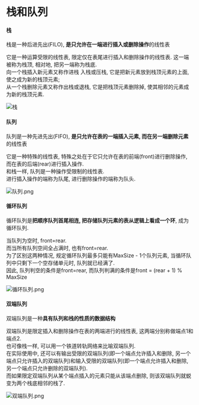 # 栈和队列

#### 栈

栈是一种后进先出(FILO), **是只允许在一端进行插入或删除操作**的线性表

它是一种运算受限的线性表, 限定仅在表尾进行插入和删除操作的线性表. 这一端被称为栈顶, 相对地, 把另一端称为栈底.  
向一个栈插入新元素又称作进栈 入栈或压栈, 它是把新元素放到栈顶元素的上面, 使之成为新的栈顶元素;  
从一个栈删除元素又称作出栈或退栈, 它是把栈顶元素删除掉, 使其相邻的元素成为新的栈顶元素.

![栈](栈.png)

#### 队列

队列是一种先进先出(FIFO), **是只允许在表的一端插入元素, 而在另一端删除元素**的线性表

它是一种特殊的线性表, 特殊之处在于它只允许在表的前端(front)进行删除操作, 而在表的后端(rear)进行插入操作.  
和栈一样, 队列是一种操作受限制的线性表.  
进行插入操作的端称为队尾, 进行删除操作的端称为队头.

![队列.png](队列.png)

#### 循环队列

循环队列是**把顺序队列首尾相连, 把存储队列元素的表从逻辑上看成一个环**, 成为循环队列.

当队列为空时, front=rear.  
而当所有队列空间全占满时, 也有front=rear.  
为了区别这两种情况, 规定循环队列最多只能有MaxSize - 1个队列元素, 当循环队列中只剩下一个空存储单元时, 队列就已经满了.  
因此, 队列判空的条件是front=rear, 而队列判满的条件是front = (rear + 1) % MaxSize

![循环队列.png](循环队列.png)

#### 双端队列

双端队列是一种**具有队列和栈的性质的数据结构**

双端队列是限定插入和删除操作在表的两端进行的线性表, 这两端分别称做端点1和端点2.  
也可像栈一样, 可以用一个铁道转轨网络来比喻双端队列.  
在实际使用中, 还可以有输出受限的双端队列(即一个端点允许插入和删除, 另一个端点只允许插入的双端队列)和输入受限的双端队列(即一个端点允许插入和删除, 另一个端点只允许删除的双端队列).  
而如果限定双端队列从某个端点插入的元素只能从该端点删除, 则该双端队列就蜕变为两个栈底相邻的栈了.

![双端队列.png](双端队列.png)